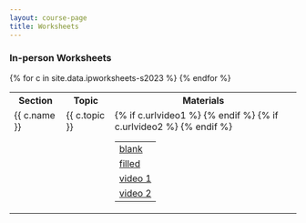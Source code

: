 ```yaml
---
layout: course-page
title: Worksheets
---
```


### In-person Worksheets

<div class="x-scroll">
<table class="asst-table">
<tr><th>Section</th><th>Topic</th><th>Materials</th></tr>
{% for c in site.data.ipworksheets-s2023 %}
<tr valign="top">
  <td>
    {{ c.name }}
  </td>
  <td>
    {{ c.topic }}
  </td>
  <td>
    <table class="inner">
      <tr>
         <td> <a href="{{ c.urlblank }}">blank</a> </td>
      </tr>
      <tr>
         <td> <a href="{{ c.urlfilled }}">filled</a> </td>
      </tr>
      {% if c.urlvideo1 %}
      <tr>
         <td> <a href="{{ c.urlvideo1 }}">video 1 </a><br></td>         
      </tr>
      {% endif %}
      {% if c.urlvideo2 %}
       <tr>
         <td> <a href="{{ c.urlvideo2 }}">video 2 </a><br></td>         
      </tr>
      {% endif %}
    </table>
  </td>
</tr>
{% endfor %}
</table>
</div>

